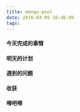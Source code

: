 ```yaml
---
title: mongo-pool
date: 2016-03-05 16:46:09
tags:
---
```


#### 今天完成的事情

#### 明天的计划

#### 遇到的问题

#### 收获

#### 嘚吧嘚

